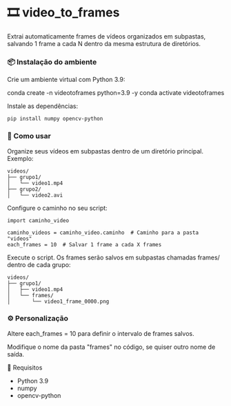 # 🎞️ video_to_frames

Extrai automaticamente frames de vídeos organizados em subpastas, salvando 1 frame a cada N dentro da mesma estrutura de diretórios.

### 📦 Instalação do ambiente

Crie um ambiente virtual com Python 3.9:

conda create -n videotoframes python=3.9 -y
conda activate videotoframes

Instale as dependências:
```
pip install numpy opencv-python
```

### 🚀 Como usar

Organize seus vídeos em subpastas dentro de um diretório principal.
  Exemplo:
```
videos/
├── grupo1/
│   └── video1.mp4
├── grupo2/
│   └── video2.avi
```
Configure o caminho no seu script:
```
import caminho_video

caminho_videos = caminho_video.caminho  # Caminho para a pasta "videos"
each_frames = 10  # Salvar 1 frame a cada X frames
```
Execute o script. Os frames serão salvos em subpastas chamadas frames/ dentro de cada grupo:
```
videos/
├── grupo1/
│   ├── video1.mp4
│   └── frames/
│       └── video1_frame_0000.png
```

### ⚙️ Personalização

Altere each_frames = 10 para definir o intervalo de frames salvos.

Modifique o nome da pasta "frames" no código, se quiser outro nome de saída.

🧠 Requisitos

- Python 3.9
- numpy
- opencv-python

